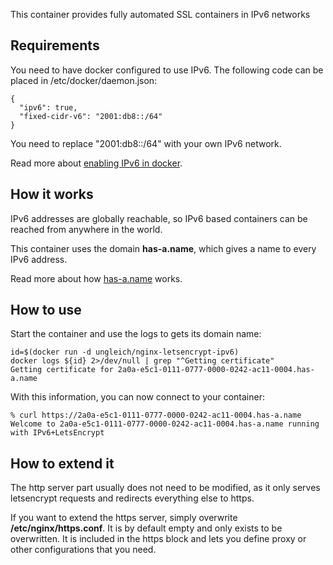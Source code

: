 This container provides fully automated SSL containers in IPv6
networks

## Requirements

You need to have docker configured to use IPv6. The following code can
be placed in /etc/docker/daemon.json:

```
{
  "ipv6": true,
  "fixed-cidr-v6": "2001:db8::/64"
}
```

You need to replace "2001:db8::/64" with your own IPv6 network.

Read more about [enabling IPv6 in docker](https://ungleich.ch/u/blog/how-to-enable-ipv6-in-docker/).

## How it works

IPv6 addresses are globally reachable, so IPv6 based containers can be
reached from anywhere in the world.

This container uses the domain **has-a.name**, which gives a
name to every IPv6 address.

Read more about how
[has-a.name](https://ungleich.ch/u/blog/has-a-name-for-every-ipv6-address/) works.

## How to use

Start the container and use the logs to gets its domain name:

```
id=$(docker run -d ungleich/nginx-letsencrypt-ipv6)
docker logs ${id} 2>/dev/null | grep "^Getting certificate"
Getting certificate for 2a0a-e5c1-0111-0777-0000-0242-ac11-0004.has-a.name
```

With this information, you can now connect to your container:
```
% curl https://2a0a-e5c1-0111-0777-0000-0242-ac11-0004.has-a.name
Welcome to 2a0a-e5c1-0111-0777-0000-0242-ac11-0004.has-a.name running with IPv6+LetsEncrypt
```

## How to extend it

The http server part usually does not need to be modified, as it only
serves letsencrypt requests and redirects everything else to https.

If you want to extend the https server, simply overwrite
**/etc/nginx/https.conf**. It is by default empty and only exists to
be overwritten. It is included in the https block and lets you define
proxy or other configurations that you need.
